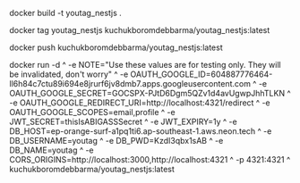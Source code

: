 docker build -t youtag_nestjs .


docker tag youtag_nestjs kuchukboromdebbarma/youtag_nestjs:latest

docker push kuchukboromdebbarma/youtag_nestjs:latest


docker run -d ^
-e NOTE="Use these values are for testing only. They will be invalidated, don't worry" ^
-e OAUTH_GOOGLE_ID=604887776464-ll6h84c7ctu89i694e8jrurf6jv8dmb7.apps.googleusercontent.com ^
-e OAUTH_GOOGLE_SECRET=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 ^
-e OAUTH_GOOGLE_REDIRECT_URI=http://localhost:4321/redirect ^
-e OAUTH_GOOGLE_SCOPES=email,profile ^
-e JWT_SECRET=thisIsABIGASSSecret ^
-e JWT_EXPIRY=1y ^
-e DB_HOST=ep-orange-surf-a1pq1ti6.ap-southeast-1.aws.neon.tech ^
-e DB_USERNAME=youtag ^
-e DB_PWD=KzdI3qbx1sAB ^
-e DB_NAME=youtag ^
-e CORS_ORIGINS=http://localhost:3000,http://localhost:4321 ^
-p 4321:4321 ^
kuchukboromdebbarma/youtag_nestjs:latest
